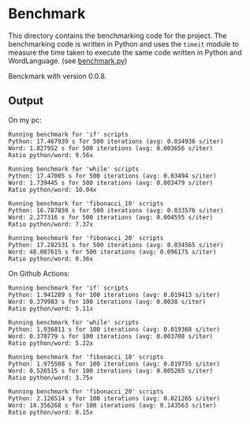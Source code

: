 # Benchmark

This directory contains the benchmarking code for the project. The benchmarking code is written in Python and uses the `timeit` module to measure the time taken to execute the same code written in Python and WordLanguage. (see [benchmark.py](benchmark.py))

Benckmark with version 0.0.8.

## Output

On my pc:
```
Running benchmark for 'if' scripts
Python: 17.467939 s for 500 iterations (avg: 0.034936 s/iter)
Word: 1.827952 s for 500 iterations (avg: 0.003656 s/iter)
Ratio python/word: 9.56x

Running benchmark for 'while' scripts
Python: 17.47005 s for 500 iterations (avg: 0.03494 s/iter)
Word: 1.739445 s for 500 iterations (avg: 0.003479 s/iter)
Ratio python/word: 10.04x

Running benchmark for 'fibonacci_10' scripts
Python: 16.787859 s for 500 iterations (avg: 0.033576 s/iter)
Word: 2.277316 s for 500 iterations (avg: 0.004555 s/iter)
Ratio python/word: 7.37x

Running benchmark for 'fibonacci_20' scripts
Python: 17.282531 s for 500 iterations (avg: 0.034565 s/iter)
Word: 48.087615 s for 500 iterations (avg: 0.096175 s/iter)
Ratio python/word: 0.36x
```

On Github Actions:
```
Running benchmark for 'if' scripts
Python: 1.941289 s for 100 iterations (avg: 0.019413 s/iter)
Word: 0.379983 s for 100 iterations (avg: 0.0038 s/iter)
Ratio python/word: 5.11x

Running benchmark for 'while' scripts
Python: 1.936811 s for 100 iterations (avg: 0.019368 s/iter)
Word: 0.370779 s for 100 iterations (avg: 0.003708 s/iter)
Ratio python/word: 5.22x

Running benchmark for 'fibonacci_10' scripts
Python: 1.975508 s for 100 iterations (avg: 0.019755 s/iter)
Word: 0.526515 s for 100 iterations (avg: 0.005265 s/iter)
Ratio python/word: 3.75x

Running benchmark for 'fibonacci_20' scripts
Python: 2.126514 s for 100 iterations (avg: 0.021265 s/iter)
Word: 14.356268 s for 100 iterations (avg: 0.143563 s/iter)
Ratio python/word: 0.15x
```
